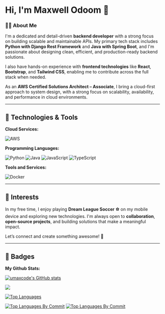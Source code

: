 # Hi, I'm Maxwell Odoom 👋

### 👨‍💻 About Me

I'm a dedicated and detail-driven **backend developer** with a strong focus on building scalable and maintainable APIs. My primary tech stack includes **Python with Django Rest Framework** and **Java with Spring Boot**, and I'm passionate about designing clean, efficient, and production-ready backend solutions.

I also have hands-on experience with **frontend technologies** like **React**, **Bootstrap**, and **Tailwind CSS**, enabling me to contribute across the full stack when needed.

As an **AWS Certified Solutions Architect – Associate**, I bring a cloud-first approach to system design, with a strong focus on scalability, availability, and performance in cloud environments.

---

## 🔧 Technologies & Tools

**Cloud Services:**

![AWS](https://img.shields.io/badge/Cloud-AWS-informational?style=flat&logo=amazon-aws&logoColor=white&color=6aa6f8)

**Programming Languages:**

![Python](https://img.shields.io/badge/Code-Python-informational?style=flat&logo=python&logoColor=white&color=6aa6f8)
![Java](https://img.shields.io/badge/Code-Java-informational?style=flat&logo=java&logoColor=white&color=6aa6f8)
![JavaScript](https://img.shields.io/badge/Code-JavaScript-informational?style=flat&logo=javascript&logoColor=white&color=6aa6f8)
![TypeScript](https://img.shields.io/badge/Code-TypeScript-informational?style=flat&logo=typescript&logoColor=white&color=6aa6f8)

**Tools and Services:**

![Docker](https://img.shields.io/badge/Tools-Docker-informational?style=flat&logo=docker&logoColor=white&color=6aa6f8)

---

## 🎯 Interests

In my free time, I enjoy playing **Dream League Soccer** ⚽ on my mobile device and exploring new technologies. I'm always open to **collaboration**, **open-source projects**, and building solutions that make a meaningful impact.  

Let’s connect and create something awesome! 🚀

---

## 🥇 Badges

**My Github Stats:**

<a href="http://www.github.com/umaxcode"><img src="https://github-readme-stats.vercel.app/api?username=umaxcode&show_icons=true&hide=&count_private=true&title_color=0891b2&text_color=ffffff&icon_color=0891b2&bg_color=1c1917&hide_border=true&show_icons=true" alt="umaxcode's GitHub stats" /></a>

<a href="http://www.github.com/umaxcode"><img src="https://github-readme-streak-stats.herokuapp.com/?user=umaxcode&stroke=ffffff&background=1c1917&ring=0891b2&fire=0891b2&currStreakNum=ffffff&currStreakLabel=0891b2&sideNums=ffffff&sideLabels=ffffff&dates=ffffff&hide_border=true" /></a>

<a href="https://github.com/umaxcode" align="left"><img src="https://github-readme-stats.vercel.app/api/top-langs/?username=umaxcode&langs_count=10&title_color=0891b2&text_color=ffffff&icon_color=0891b2&bg_color=1c1917&hide_border=true&locale=en&custom_title=Top%20%Languages" alt="Top Languages" /></a>

<a href="https://github.com/umaxcode" align="left"><img src="http://github-profile-summary-cards.vercel.app/api/cards/most-commit-language?username=umaxcode&theme=transparent" alt="Top Languages By Commit" /></a>
<a href="https://github.com/umaxcode" align="left" ><img src="http://github-profile-summary-cards.vercel.app/api/cards/repos-per-language?username=umaxcode&theme=transparent" alt="Top Languages By Commit" /></a>
